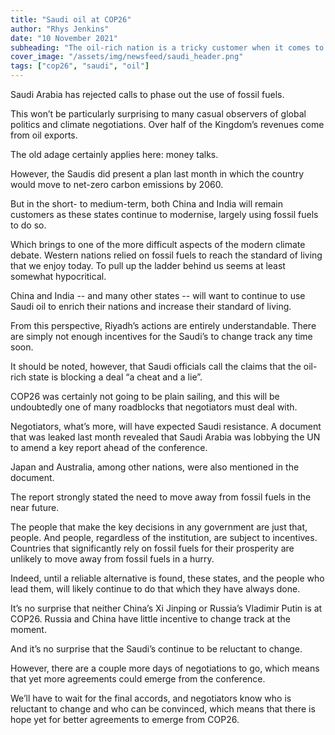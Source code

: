 ```yaml
---
title: "Saudi oil at COP26"
author: "Rhys Jenkins"
date: "10 November 2021"
subheading: "The oil-rich nation is a tricky customer when it comes to climate targets at COP26."
cover_image: "/assets/img/newsfeed/saudi_header.png"  
tags: ["cop26", "saudi", "oil"]
---
```


Saudi Arabia has rejected calls to phase out the use of fossil fuels.

This won’t be particularly surprising to many casual observers of global politics and climate negotiations. Over half of the Kingdom’s revenues come from oil exports. 

The old adage certainly applies here: money talks. 

However, the Saudis did present a plan last month in which the country would move to net-zero carbon emissions by 2060. 

But in the short- to medium-term, both China and India will remain customers as these states continue to modernise, largely using fossil fuels to do so.

Which brings to one of the more difficult aspects of the modern climate debate. Western nations relied on fossil fuels to reach the standard of living that we enjoy today. To pull up the ladder behind us seems at least somewhat hypocritical.

China and India -- and many other states -- will want to continue to use Saudi oil to enrich their nations and increase their standard of living. 

From this perspective, Riyadh’s actions are entirely understandable. There are simply not enough incentives for the Saudi’s to change track any time soon.

It should be noted, however, that Saudi officials call the claims that the oil-rich state is blocking a deal “a cheat and a lie”.

COP26 was certainly not going to be plain sailing, and this will be undoubtedly one of many roadblocks that negotiators must deal with. 

Negotiators, what’s more, will have expected Saudi resistance. A document that was leaked last month revealed that Saudi Arabia was lobbying the UN to amend a key report ahead of the conference. 

Japan and Australia, among other nations, were also mentioned in the document. 

The report strongly stated the need to move away from fossil fuels in the near future.

The people that make the key decisions in any government are just that, people. And people, regardless of the institution, are subject to incentives. Countries that significantly rely on fossil fuels for their prosperity are unlikely to move away from fossil fuels in a hurry. 

Indeed, until a reliable alternative is found, these states, and the people who lead them, will likely continue to do that which they have always done. 

It’s no surprise that neither China’s Xi Jinping or Russia’s Vladimir Putin is at COP26. Russia and China have little incentive to change track at the moment. 

And it’s no surprise that the Saudi’s continue to be reluctant to change. 

However, there are a couple more days of negotiations to go, which means that yet more agreements could emerge from the conference. 

We’ll have to wait for the final accords, and negotiators know who is reluctant to change and who can be convinced, which means that there is hope yet for better agreements to emerge from COP26.  